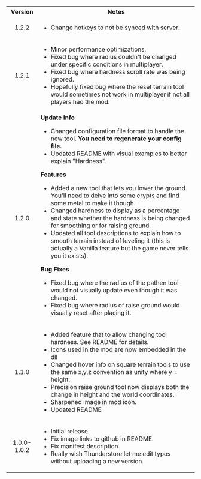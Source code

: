 <table>
	<tbody>
		<tr>
			<th align="center">Version</th>
			<th align="center">Notes</th>
		</tr>
		<tr>
			<td align="center">1.2.2</td>
			<td align="left">
				<ul>
					<li>Change hotkeys to not be synced with server.</li>
				</ul>
			</td>
		</tr>
		<tr>
			<td align="center">1.2.1</td>
			<td align="left">
				<ul>
					<li>Minor performance optimizations.</li>
					<li>Fixed bug where radius couldn't be changed under specific conditions in multiplayer.</li>
					<li>Fixed bug where hardness scroll rate was being ignored.</li>
					<li>Hopefully fixed bug where the reset terrain tool would sometimes not work in multiplayer if not all players had the mod.</li>
				</ul>
			</td>
		</tr>
		<tr>
			<td align="center">1.2.0</td>
			<td align="left">
				<b>Update Info</b>
				<ul>
					<li>Changed configuration file format to handle the new tool. <b>You need to regenerate your config file.</b></li>
					<li>Updated README with visual examples to better explain "Hardness".</li>
				</ul>
				<b>Features</b>
				<ul>
					<li>Added a new tool that lets you lower the ground. You'll need to delve into some crypts and find some metal to make it though.</li>
					<li>Changed hardness to display as a percentage and state whether the hardness is being changed for smoothing or for raising ground.</li>
					<li>Updated all tool descriptions to explain how to smooth terrain instead of leveling it (this is actually a Vanilla feature but the game never tells you it exists).</li>
				</ul>
				<b>Bug Fixes</b>
				<ul>
					<li>Fixed bug where the radius of the pathen tool would not visually update even though it was changed.</li>
					<li>Fixed bug where radius of raise ground would visually reset after placing it.</li>
				</ul>
			</td>
		</tr>
		<tr>
			<td align="center">1.1.0</td>
			<td align="left">
				<ul>
					<li>Added feature that to allow changing tool hardness. See README for details.</li>
					<li>Icons used in the mod are now embedded in the dll</li>
					<li>Changed hover info on square terrain tools to use the same x,y,z convention as unity where y = height.</li>
					<li>Precision raise ground tool now displays both the change in height and the world coordinates.</li>
					<li>Sharpened image in mod icon.</li>
					<li>Updated README</li>
				</ul>
			</td>
		</tr>
		<tr>
			<td align="center">1.0.0-1.0.2</td>
			<td align="left">
				<ul>
					<li>Initial release.</li>
					<li>Fix image links to github in README.</li>
					<li>Fix manifest description.</li>
					<li>Really wish Thunderstore let me edit typos without uploading a new version.</li>
				</ul>
			</td>
		</tr>
	</tbody>
</table>
